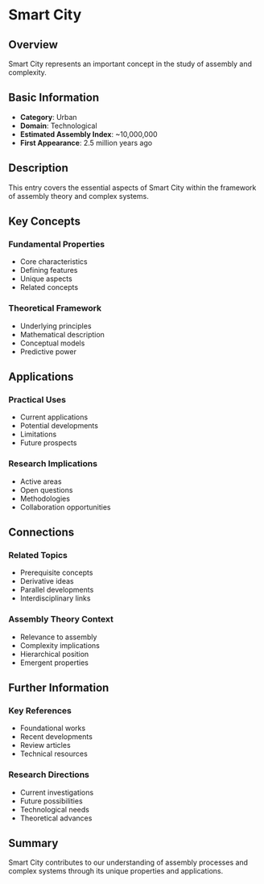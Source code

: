 # Smart City

## Overview

Smart City represents an important concept in the study of assembly and complexity.

## Basic Information

- **Category**: Urban
- **Domain**: Technological
- **Estimated Assembly Index**: ~10,000,000
- **First Appearance**: 2.5 million years ago

## Description

This entry covers the essential aspects of Smart City within the framework of assembly theory and complex systems.

## Key Concepts

### Fundamental Properties
- Core characteristics
- Defining features
- Unique aspects
- Related concepts

### Theoretical Framework
- Underlying principles
- Mathematical description
- Conceptual models
- Predictive power

## Applications

### Practical Uses
- Current applications
- Potential developments
- Limitations
- Future prospects

### Research Implications
- Active areas
- Open questions
- Methodologies
- Collaboration opportunities

## Connections

### Related Topics
- Prerequisite concepts
- Derivative ideas
- Parallel developments
- Interdisciplinary links

### Assembly Theory Context
- Relevance to assembly
- Complexity implications
- Hierarchical position
- Emergent properties

## Further Information

### Key References
- Foundational works
- Recent developments
- Review articles
- Technical resources

### Research Directions
- Current investigations
- Future possibilities
- Technological needs
- Theoretical advances

## Summary

Smart City contributes to our understanding of assembly processes and complex systems through its unique properties and applications.
